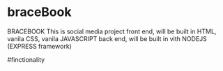 # braceBook

BRACEBOOK
This is social media project
front end, will be built in HTML, vanila CSS, vanila JAVASCRIPT
back end, will be built in vith NODEJS (EXPRESS framework)

#finctionality
